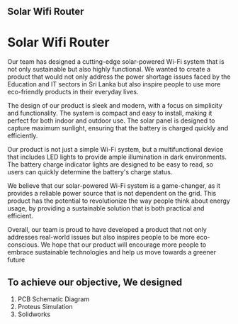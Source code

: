 ## Solar Wifi Router

# Solar Wifi Router

Our team has designed a cutting-edge solar-powered Wi-Fi system that is not only sustainable but also highly functional. We wanted to create a product that would not only address the power shortage issues faced by the Education and IT sectors in Sri Lanka but also inspire people to use more eco-friendly products in their everyday lives.

The design of our product is sleek and modern, with a focus on simplicity and functionality. The system is compact and easy to install, making it perfect for both indoor and outdoor use. The solar panel is designed to capture maximum sunlight, ensuring that the battery is charged quickly and efficiently.

Our product is not just a simple Wi-Fi system, but a multifunctional device that includes LED lights to provide ample illumination in dark environments. The battery charge indicator lights are designed to be easy to read, so users can quickly determine the battery's charge status.

We believe that our solar-powered Wi-Fi system is a game-changer, as it provides a reliable power source that is not dependent on the grid. This product has the potential to revolutionize the way people think about energy usage, by providing a sustainable solution that is both practical and efficient.

Overall, our team is proud to have developed a product that not only addresses real-world issues but also inspires people to be more eco-conscious. We hope that our product will encourage more people to embrace sustainable technologies and help us move towards a greener future

## To achieve our objective, We designed
1. PCB Schematic Diagram
2. Proteus Simulation
3. Solidworks


